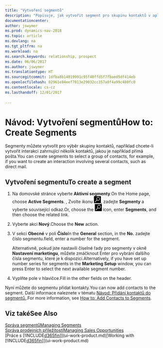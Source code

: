```yaml
---
title: "Vytvoření segmentů"
description: "Popisuje, jak vytvořit segment pro skupinu kontaktů v aplikaci Dynamics NAV, například za účelem cílení na několik kontaktů s přímou poštou."
documentationcenter: 
author: jswymer
ms.prod: dynamics-nav-2018
ms.topic: article
ms.devlang: na
ms.tgt_pltfrm: na
ms.workload: na
ms.search.keywords: relationship, prospect
ms.date: 06/06/2017
ms.author: jswymer
ms.translationtype: HT
ms.sourcegitcommit: 1dfba8b14019991c95f40ffd5f7fbaed5df414eb
ms.openlocfilehash: 02961e84eef7013e29032cc357a0f4a99c480fc0
ms.contentlocale: cs-cz
ms.lasthandoff: 12/01/2017

---
```

# <a name="how-to-create-segments"></a><span data-ttu-id="ee647-103">Návod: Vytvoření segmentů</span><span class="sxs-lookup"><span data-stu-id="ee647-103">How to: Create Segments</span></span>
<span data-ttu-id="ee647-104">Segmenty můžete vytvořit pro výběr skupiny kontaktů, například chcete-li vytvořit interakci zahrnující několik kontaktů, jakou je například přímá pošta.</span><span class="sxs-lookup"><span data-stu-id="ee647-104">You can create segments to select a group of contacts, for example, if you want to create an interaction involving several contacts, such as direct mail.</span></span>

## <a name="to-create-a-segment"></a><span data-ttu-id="ee647-105">Vytvoření segmentu</span><span class="sxs-lookup"><span data-stu-id="ee647-105">To create a segment</span></span>
1. <span data-ttu-id="ee647-106">Na domovské stránce vyberte **Aktivní segmenty**.</span><span class="sxs-lookup"><span data-stu-id="ee647-106">On the Home page, choose **Active Segments**.</span></span> <span data-ttu-id="ee647-107">, Zvolte ikonu ![Vyhledat stránku nebo sestavu](media/ui-search/search_small.png "Ikona Vyhledat stránku nebo sestavu"), zadejte **Segmenty** a vyberte související odkaz.</span><span class="sxs-lookup"><span data-stu-id="ee647-107">Or, choose the ![Search for Page or Report](media/ui-search/search_small.png "Search for Page or Report icon") icon, enter **Segments**, and then choose the related link.</span></span>
2. <span data-ttu-id="ee647-108">Vyberte akci **Nový**.</span><span class="sxs-lookup"><span data-stu-id="ee647-108">Choose the **New** action.</span></span>
3. <span data-ttu-id="ee647-109">V sekci **Obecné** v poli **Číslo**</span><span class="sxs-lookup"><span data-stu-id="ee647-109">In the **General** section, in the **No.**</span></span> <span data-ttu-id="ee647-110">zadejte číslo segmentu.</span><span class="sxs-lookup"><span data-stu-id="ee647-110">field, enter a number for the segment.</span></span>

    <span data-ttu-id="ee647-111">Alternativně, pokud jste nastavili číselné řady pro segmenty v okně **Nastavení marketingu**, můžete zmáčknout Enter pro vybrání dalšího čísla segmentu, které je k dispozici.</span><span class="sxs-lookup"><span data-stu-id="ee647-111">Alternatively, if you have set up number series for segments in the **Marketing Setup** window, you can press Enter to select the next available segment number.</span></span>
4. <span data-ttu-id="ee647-112">Vyplňte pole v hlavičce.</span><span class="sxs-lookup"><span data-stu-id="ee647-112">Fill in the other fields on the header.</span></span>

<span data-ttu-id="ee647-113">Nyní můžete do segmentu přidat kontakty.</span><span class="sxs-lookup"><span data-stu-id="ee647-113">You can now add contacts to the segment.</span></span> <span data-ttu-id="ee647-114">Další informace naleznete v tématu [Návod: Přidání kontaktů do segmentů.](marketing-add-contact-segment.md).</span><span class="sxs-lookup"><span data-stu-id="ee647-114">For more information, see [How to: Add Contacts to Segments](marketing-add-contact-segment.md).</span></span>

## <a name="see-also"></a><span data-ttu-id="ee647-115">Viz také</span><span class="sxs-lookup"><span data-stu-id="ee647-115">See Also</span></span>
[<span data-ttu-id="ee647-116">Správa segmentů</span><span class="sxs-lookup"><span data-stu-id="ee647-116">Managing Segments</span></span>](marketing-segments.md)  
[<span data-ttu-id="ee647-117">Správa prodejních příležitostí</span><span class="sxs-lookup"><span data-stu-id="ee647-117">Managing Sales Opportunities</span></span>](marketing-manage-sales-opportunities.md)  
<span data-ttu-id="ee647-118">[Práce s [!INCLUDE[d365fin](includes/d365fin_md.md)]](ui-work-product.md)</span><span class="sxs-lookup"><span data-stu-id="ee647-118">[Working with [!INCLUDE[d365fin](includes/d365fin_md.md)]](ui-work-product.md)</span></span>  

